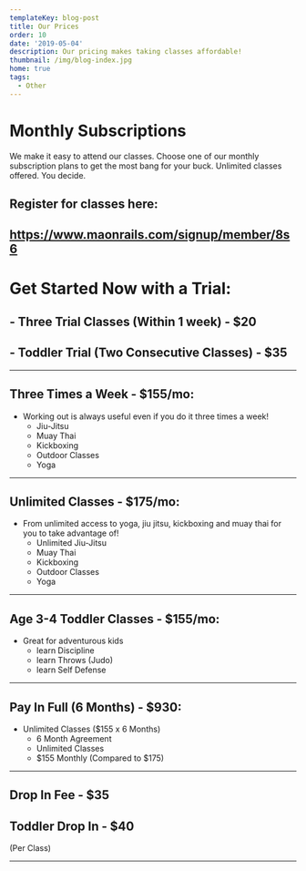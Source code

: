 ```yaml
---
templateKey: blog-post
title: Our Prices
order: 10
date: '2019-05-04'
description: Our pricing makes taking classes affordable!
thumbnail: /img/blog-index.jpg
home: true
tags:
  - Other
---
```

# Monthly Subscriptions

We make it easy to attend our classes. Choose one of our monthly subscription plans to get the most bang for your buck. Unlimited classes offered. You decide.

## Register for classes here:

## <https://www.maonrails.com/signup/member/8s6>

# Get Started Now with a Trial:

## \- Three Trial Classes (Within 1 week) - $20

## \- Toddler Trial (Two Consecutive Classes) - $35

- - -

## Three Times a Week - $155/mo:

* Working out is always useful even if you do it three times a week! 
  * Jiu-Jitsu
  * Muay Thai
  * Kickboxing
  * Outdoor Classes
  * Yoga

- - -

## Unlimited Classes - $175/mo:

* From unlimited access to yoga, jiu jitsu, kickboxing and muay thai for you to take advantage of! 
  * Unlimited Jiu-Jitsu
  * Muay Thai
  * Kickboxing
  * Outdoor Classes
  * Yoga

- - -

## Age 3-4 Toddler Classes - $155/mo:

* Great for adventurous kids
  * learn Discipline
  * learn Throws (Judo)
  * learn Self Defense

- - -

## Pay In Full (6 Months) - $930:

* Unlimited Classes ($155 x 6 Months)
  * 6 Month Agreement
  * Unlimited Classes
  * $155 Monthly (Compared to $175)

- - -

## Drop In Fee - $35

## Toddler Drop In - $40

(Per Class)

- - -
